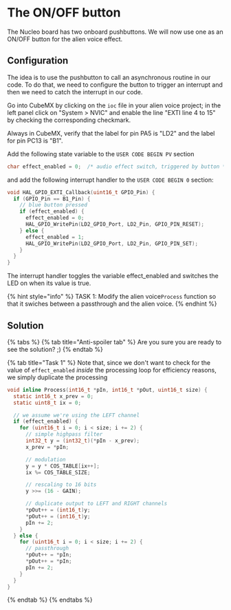 # The ON/OFF button

The Nucleo board has two onboard pushbuttons. We will now use one as an ON/OFF button for the alien voice effect.

## Configuration <a id="extra"></a>

The idea is to use the pushbutton to call an asynchronous routine in our code. To do that, we need to configure the button to trigger an interrupt and then we need to catch the interrupt in our code.

Go into CubeMX by clicking on the `ioc` file in your alien voice project; in the left panel click on "System &gt; NVIC" and enable the line "EXTI line 4 to 15" by checking the corresponding checkmark.

Always in CubeMX, verify that the label for pin PA5 is "LD2" and the label for pin PC13 is "B1".

Add the following state variable to the `USER CODE BEGIN PV` section

```c
char effect_enabled = 0;  /* audio effect switch, triggered by button */
```

and add the following interrupt handler to the `USER CODE BEGIN 0` section:

```c
void HAL_GPIO_EXTI_Callback(uint16_t GPIO_Pin) {
  if (GPIO_Pin == B1_Pin) {
    // blue button pressed
    if (effect_enabled) {
      effect_enabled = 0;
      HAL_GPIO_WritePin(LD2_GPIO_Port, LD2_Pin, GPIO_PIN_RESET);
    } else {
      effect_enabled = 1;
      HAL_GPIO_WritePin(LD2_GPIO_Port, LD2_Pin, GPIO_PIN_SET);
    }
  }
}
```

The interrupt handler toggles the variable effect\_enabled and switches the LED on when its value is true.

{% hint style="info" %}
TASK 1: Modify the alien voice`Process` function so that it swiches between a passthrough and the alien voice.
{% endhint %}



## Solution

{% tabs %}
{% tab title="Anti-spoiler tab" %}
Are you sure you are ready to see the solution? ;\)
{% endtab %}

{% tab title="Task 1" %}
Note that, since we don't want to check for the value of `effect_enabled` _inside_ the processing loop for efficiency reasons, we simply duplicate the processing

```c
void inline Process(int16_t *pIn, int16_t *pOut, uint16_t size) {
  static int16_t x_prev = 0;
  static uint8_t ix = 0;

  // we assume we're using the LEFT channel
  if (effect_enabled) {
    for (uint16_t i = 0; i < size; i += 2) {
      // simple highpass filter
      int32_t y = (int32_t)(*pIn - x_prev);
      x_prev = *pIn;

      // modulation
      y = y * COS_TABLE[ix++];
      ix %= COS_TABLE_SIZE;

      // rescaling to 16 bits
      y >>= (16 - GAIN);

      // duplicate output to LEFT and RIGHT channels
      *pOut++ = (int16_t)y;
      *pOut++ = (int16_t)y;
      pIn += 2;
    }
  } else {
    for (uint16_t i = 0; i < size; i += 2) {
      // passthrough
      *pOut++ = *pIn;
      *pOut++ = *pIn;
      pIn += 2;
    }
  }
}
```
{% endtab %}
{% endtabs %}

